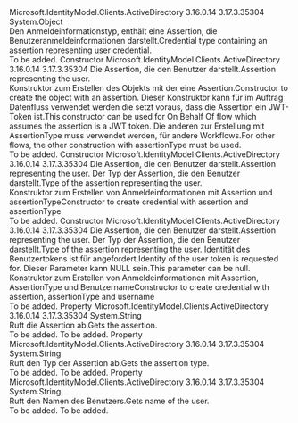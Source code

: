 <Type Name="UserAssertion" FullName="Microsoft.IdentityModel.Clients.ActiveDirectory.UserAssertion">
  <TypeSignature Language="C#" Value="public sealed class UserAssertion" />
  <TypeSignature Language="ILAsm" Value=".class public auto ansi sealed beforefieldinit UserAssertion extends System.Object" />
  <TypeSignature Language="DocId" Value="T:Microsoft.IdentityModel.Clients.ActiveDirectory.UserAssertion" />
  <TypeSignature Language="VB.NET" Value="Public NotInheritable Class UserAssertion" />
  <TypeSignature Language="F#" Value="type UserAssertion = class" />
  <AssemblyInfo>
    <AssemblyName>Microsoft.IdentityModel.Clients.ActiveDirectory</AssemblyName>
    <AssemblyVersion>3.16.0.14</AssemblyVersion>
    <AssemblyVersion>3.17.3.35304</AssemblyVersion>
  </AssemblyInfo>
  <Base>
    <BaseTypeName>System.Object</BaseTypeName>
  </Base>
  <Interfaces />
  <Docs>
    <summary>
            <span data-ttu-id="268ae-101">Den Anmeldeinformationstyp, enthält eine Assertion, die Benutzeranmeldeinformationen darstellt.</span><span class="sxs-lookup"><span data-stu-id="268ae-101">Credential type containing an assertion representing user credential.</span></span>
            </summary>
    <remarks>To be added.</remarks>
  </Docs>
  <Members>
    <Member MemberName=".ctor">
      <MemberSignature Language="C#" Value="public UserAssertion (string assertion);" />
      <MemberSignature Language="ILAsm" Value=".method public hidebysig specialname rtspecialname instance void .ctor(string assertion) cil managed" />
      <MemberSignature Language="DocId" Value="M:Microsoft.IdentityModel.Clients.ActiveDirectory.UserAssertion.#ctor(System.String)" />
      <MemberSignature Language="VB.NET" Value="Public Sub New (assertion As String)" />
      <MemberSignature Language="F#" Value="new Microsoft.IdentityModel.Clients.ActiveDirectory.UserAssertion : string -&gt; Microsoft.IdentityModel.Clients.ActiveDirectory.UserAssertion" Usage="new Microsoft.IdentityModel.Clients.ActiveDirectory.UserAssertion assertion" />
      <MemberType>Constructor</MemberType>
      <AssemblyInfo>
        <AssemblyName>Microsoft.IdentityModel.Clients.ActiveDirectory</AssemblyName>
        <AssemblyVersion>3.16.0.14</AssemblyVersion>
        <AssemblyVersion>3.17.3.35304</AssemblyVersion>
      </AssemblyInfo>
      <Parameters>
        <Parameter Name="assertion" Type="System.String" />
      </Parameters>
      <Docs>
        <param name="assertion"><span data-ttu-id="268ae-102">Die Assertion, die den Benutzer darstellt.</span><span class="sxs-lookup"><span data-stu-id="268ae-102">Assertion representing the user.</span></span></param>
        <summary>
            <span data-ttu-id="268ae-103">Konstruktor zum Erstellen des Objekts mit der eine Assertion.</span><span class="sxs-lookup"><span data-stu-id="268ae-103">Constructor to create the object with an assertion.</span></span> <span data-ttu-id="268ae-104">Dieser Konstruktor kann für im Auftrag Datenfluss verwendet werden die setzt voraus, dass die Assertion ein JWT-Token ist.</span><span class="sxs-lookup"><span data-stu-id="268ae-104">This constructor can be used for On Behalf Of flow which assumes the assertion is a JWT token.</span></span> <span data-ttu-id="268ae-105">Die anderen zur Erstellung mit AssertionType muss verwendet werden, für andere Workflows.</span><span class="sxs-lookup"><span data-stu-id="268ae-105">For other flows, the other construction with assertionType must be used.</span></span>
            </summary>
        <remarks>To be added.</remarks>
      </Docs>
    </Member>
    <Member MemberName=".ctor">
      <MemberSignature Language="C#" Value="public UserAssertion (string assertion, string assertionType);" />
      <MemberSignature Language="ILAsm" Value=".method public hidebysig specialname rtspecialname instance void .ctor(string assertion, string assertionType) cil managed" />
      <MemberSignature Language="DocId" Value="M:Microsoft.IdentityModel.Clients.ActiveDirectory.UserAssertion.#ctor(System.String,System.String)" />
      <MemberSignature Language="VB.NET" Value="Public Sub New (assertion As String, assertionType As String)" />
      <MemberSignature Language="F#" Value="new Microsoft.IdentityModel.Clients.ActiveDirectory.UserAssertion : string * string -&gt; Microsoft.IdentityModel.Clients.ActiveDirectory.UserAssertion" Usage="new Microsoft.IdentityModel.Clients.ActiveDirectory.UserAssertion (assertion, assertionType)" />
      <MemberType>Constructor</MemberType>
      <AssemblyInfo>
        <AssemblyName>Microsoft.IdentityModel.Clients.ActiveDirectory</AssemblyName>
        <AssemblyVersion>3.16.0.14</AssemblyVersion>
        <AssemblyVersion>3.17.3.35304</AssemblyVersion>
      </AssemblyInfo>
      <Parameters>
        <Parameter Name="assertion" Type="System.String" />
        <Parameter Name="assertionType" Type="System.String" />
      </Parameters>
      <Docs>
        <param name="assertion"><span data-ttu-id="268ae-106">Die Assertion, die den Benutzer darstellt.</span><span class="sxs-lookup"><span data-stu-id="268ae-106">Assertion representing the user.</span></span></param>
        <param name="assertionType"><span data-ttu-id="268ae-107">Der Typ der Assertion, die den Benutzer darstellt.</span><span class="sxs-lookup"><span data-stu-id="268ae-107">Type of the assertion representing the user.</span></span></param>
        <summary>
            <span data-ttu-id="268ae-108">Konstruktor zum Erstellen von Anmeldeinformationen mit Assertion und assertionType</span><span class="sxs-lookup"><span data-stu-id="268ae-108">Constructor to create credential with assertion and assertionType</span></span>
            </summary>
        <remarks>To be added.</remarks>
      </Docs>
    </Member>
    <Member MemberName=".ctor">
      <MemberSignature Language="C#" Value="public UserAssertion (string assertion, string assertionType, string userName);" />
      <MemberSignature Language="ILAsm" Value=".method public hidebysig specialname rtspecialname instance void .ctor(string assertion, string assertionType, string userName) cil managed" />
      <MemberSignature Language="DocId" Value="M:Microsoft.IdentityModel.Clients.ActiveDirectory.UserAssertion.#ctor(System.String,System.String,System.String)" />
      <MemberSignature Language="VB.NET" Value="Public Sub New (assertion As String, assertionType As String, userName As String)" />
      <MemberSignature Language="F#" Value="new Microsoft.IdentityModel.Clients.ActiveDirectory.UserAssertion : string * string * string -&gt; Microsoft.IdentityModel.Clients.ActiveDirectory.UserAssertion" Usage="new Microsoft.IdentityModel.Clients.ActiveDirectory.UserAssertion (assertion, assertionType, userName)" />
      <MemberType>Constructor</MemberType>
      <AssemblyInfo>
        <AssemblyName>Microsoft.IdentityModel.Clients.ActiveDirectory</AssemblyName>
        <AssemblyVersion>3.16.0.14</AssemblyVersion>
        <AssemblyVersion>3.17.3.35304</AssemblyVersion>
      </AssemblyInfo>
      <Parameters>
        <Parameter Name="assertion" Type="System.String" />
        <Parameter Name="assertionType" Type="System.String" />
        <Parameter Name="userName" Type="System.String" />
      </Parameters>
      <Docs>
        <param name="assertion"><span data-ttu-id="268ae-109">Die Assertion, die den Benutzer darstellt.</span><span class="sxs-lookup"><span data-stu-id="268ae-109">Assertion representing the user.</span></span></param>
        <param name="assertionType"><span data-ttu-id="268ae-110">Der Typ der Assertion, die den Benutzer darstellt.</span><span class="sxs-lookup"><span data-stu-id="268ae-110">Type of the assertion representing the user.</span></span></param>
        <param name="userName"><span data-ttu-id="268ae-111">Identität des Benutzertokens ist für angefordert.</span><span class="sxs-lookup"><span data-stu-id="268ae-111">Identity of the user token is requested for.</span></span> <span data-ttu-id="268ae-112">Dieser Parameter kann NULL sein.</span><span class="sxs-lookup"><span data-stu-id="268ae-112">This parameter can be null.</span></span></param>
        <summary>
            <span data-ttu-id="268ae-113">Konstruktor zum Erstellen von Anmeldeinformationen mit Assertion, AssertionType und Benutzername</span><span class="sxs-lookup"><span data-stu-id="268ae-113">Constructor to create credential with assertion, assertionType and username</span></span>
            </summary>
        <remarks>To be added.</remarks>
      </Docs>
    </Member>
    <Member MemberName="Assertion">
      <MemberSignature Language="C#" Value="public string Assertion { get; }" />
      <MemberSignature Language="ILAsm" Value=".property instance string Assertion" />
      <MemberSignature Language="DocId" Value="P:Microsoft.IdentityModel.Clients.ActiveDirectory.UserAssertion.Assertion" />
      <MemberSignature Language="VB.NET" Value="Public ReadOnly Property Assertion As String" />
      <MemberSignature Language="F#" Value="member this.Assertion : string" Usage="Microsoft.IdentityModel.Clients.ActiveDirectory.UserAssertion.Assertion" />
      <MemberType>Property</MemberType>
      <AssemblyInfo>
        <AssemblyName>Microsoft.IdentityModel.Clients.ActiveDirectory</AssemblyName>
        <AssemblyVersion>3.16.0.14</AssemblyVersion>
        <AssemblyVersion>3.17.3.35304</AssemblyVersion>
      </AssemblyInfo>
      <ReturnValue>
        <ReturnType>System.String</ReturnType>
      </ReturnValue>
      <Docs>
        <summary>
            <span data-ttu-id="268ae-114">Ruft die Assertion ab.</span><span class="sxs-lookup"><span data-stu-id="268ae-114">Gets the assertion.</span></span>
            </summary>
        <value>To be added.</value>
        <remarks>To be added.</remarks>
      </Docs>
    </Member>
    <Member MemberName="AssertionType">
      <MemberSignature Language="C#" Value="public string AssertionType { get; }" />
      <MemberSignature Language="ILAsm" Value=".property instance string AssertionType" />
      <MemberSignature Language="DocId" Value="P:Microsoft.IdentityModel.Clients.ActiveDirectory.UserAssertion.AssertionType" />
      <MemberSignature Language="VB.NET" Value="Public ReadOnly Property AssertionType As String" />
      <MemberSignature Language="F#" Value="member this.AssertionType : string" Usage="Microsoft.IdentityModel.Clients.ActiveDirectory.UserAssertion.AssertionType" />
      <MemberType>Property</MemberType>
      <AssemblyInfo>
        <AssemblyName>Microsoft.IdentityModel.Clients.ActiveDirectory</AssemblyName>
        <AssemblyVersion>3.16.0.14</AssemblyVersion>
        <AssemblyVersion>3.17.3.35304</AssemblyVersion>
      </AssemblyInfo>
      <ReturnValue>
        <ReturnType>System.String</ReturnType>
      </ReturnValue>
      <Docs>
        <summary>
            <span data-ttu-id="268ae-115">Ruft den Typ der Assertion ab.</span><span class="sxs-lookup"><span data-stu-id="268ae-115">Gets the assertion type.</span></span>
            </summary>
        <value>To be added.</value>
        <remarks>To be added.</remarks>
      </Docs>
    </Member>
    <Member MemberName="UserName">
      <MemberSignature Language="C#" Value="public string UserName { get; }" />
      <MemberSignature Language="ILAsm" Value=".property instance string UserName" />
      <MemberSignature Language="DocId" Value="P:Microsoft.IdentityModel.Clients.ActiveDirectory.UserAssertion.UserName" />
      <MemberSignature Language="VB.NET" Value="Public ReadOnly Property UserName As String" />
      <MemberSignature Language="F#" Value="member this.UserName : string" Usage="Microsoft.IdentityModel.Clients.ActiveDirectory.UserAssertion.UserName" />
      <MemberType>Property</MemberType>
      <AssemblyInfo>
        <AssemblyName>Microsoft.IdentityModel.Clients.ActiveDirectory</AssemblyName>
        <AssemblyVersion>3.16.0.14</AssemblyVersion>
        <AssemblyVersion>3.17.3.35304</AssemblyVersion>
      </AssemblyInfo>
      <ReturnValue>
        <ReturnType>System.String</ReturnType>
      </ReturnValue>
      <Docs>
        <summary>
            <span data-ttu-id="268ae-116">Ruft den Namen des Benutzers.</span><span class="sxs-lookup"><span data-stu-id="268ae-116">Gets name of the user.</span></span>
            </summary>
        <value>To be added.</value>
        <remarks>To be added.</remarks>
      </Docs>
    </Member>
  </Members>
</Type>